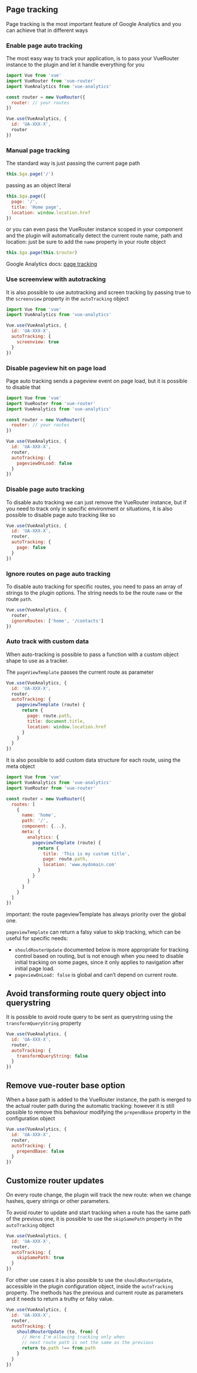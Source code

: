 ## Page tracking

Page tracking is the most important feature of Google Analytics and you can achieve that in different ways

### Enable page auto tracking

The most easy way to track your application, is to pass your VueRouter instance to the plugin and let it handle everything for you

```js
import Vue from 'vue'
import VueRouter from 'vue-router'
import VueAnalytics from 'vue-analytics'

const router = new VueRouter({
  router: // your routes
})

Vue.use(VueAnalytics, {
  id: 'UA-XXX-X',
  router
})
```

### Manual page tracking

The standard way is just passing the current page path

```js
this.$ga.page('/')
```

passing as an object literal

```js
this.$ga.page({
  page: '/',
  title: 'Home page',
  location: window.location.href
})
```

or you can even pass the VueRouter instance scoped in your component and the plugin will automatically detect the current route name, path and location: just be sure to add the `name` property in your route object

```js
this.$ga.page(this.$router)
```

Google Analytics docs: [page tracking](https://developers.google.com/analytics/devguides/collection/analyticsjs/pages)

### Use screenview with autotracking

It is also possible to use autotracking and screen tracking by passing true to the `screenview` property in the `autoTracking` object

```js
import Vue from 'vue'
import VueAnalytics from 'vue-analytics'

Vue.use(VueAnalytics, {
  id: 'UA-XXX-X',
  autoTracking: {
    screenview: true
  }
})
```

### Disable pageview hit on page load

Page auto tracking sends a pageview event on page load, but it is possible to disable that

```js
import Vue from 'vue'
import VueRouter from 'vue-router'
import VueAnalytics from 'vue-analytics'

const router = new VueRouter({
  router: // your routes
})

Vue.use(VueAnalytics, {
  id: 'UA-XXX-X',
  router,
  autoTracking: {
    pageviewOnLoad: false
  }
})
```

### Disable page auto tracking

To disable auto tracking we can just remove the VueRouter instance, but if you need to track only in specific environment or situations, it is also possible to disable page auto tracking like so

```js
Vue.use(VueAnalytics, {
  id: 'UA-XXX-X',
  router,
  autoTracking: {
    page: false
  }
})
```

### Ignore routes on page auto tracking

To disable auto tracking for specific routes, you need to pass an array of strings to the plugin options.
The string needs to be the route `name` or the route `path`.

```js
Vue.use(VueAnalytics, {
  router,
  ignoreRoutes: ['home', '/contacts']
})
```

### Auto track with custom data

When auto-tracking is possible to pass a function with a custom object shape to use as a tracker.

The `pageViewTemplate` passes the current route as parameter

```js
Vue.use(VueAnalytics, {
  id: 'UA-XXX-X',
  router,
  autoTracking: {
    pageviewTemplate (route) {
      return {
        page: route.path,
        title: document.title,
        location: window.location.href
      }
    }
  }
})
```

It is also possible to add custom data structure for each route, using the meta object

```js
import Vue from 'vue'
import VueAnalytics from 'vue-analytics'
import VueRouter from 'vue-router'

const router = new VueRouter({
  routes: [
    {
      name: 'home',
      path: '/',
      component: {...},
      meta: {
        analytics: {
          pageviewTemplate (route) {
            return {
              title: 'This is my custom title',
              page: route.path,
              location: 'www.mydomain.com'
            }
          }
        }
      }
    }
  ]
})

```
important: the route pageviewTemplate has always priority over the global one.

`pageviewTemplate` can return a falsy value to skip tracking, which can be useful for specific needs:

- `shouldRouterUpdate` documented below is more appropriate for tracking control based on routing, but is not enough when you need to disable initial tracking on some pages, since it only applies to navigation after initial page load.
- `pageviewOnLoad: false` is global and can’t depend on current route.

## Avoid transforming route query object into querystring
It is possible to avoid route query to be sent as querystring using the `transformQueryString` property

```js
Vue.use(VueAnalytics, {
  id: 'UA-XXX-X',
  router,
  autoTracking: {
    transformQueryString: false
  }
})
```

## Remove vue-router base option
When a base path is added to the VueRouter instance, the path is merged to the actual router path during the automatic tracking: however it is still possible to remove this behaviour modifying the `prependBase` property in the configuration object

```js
Vue.use(VueAnalytics, {
  id: 'UA-XXX-X',
  router,
  autoTracking: {
    prependBase: false
  }
})
```

## Customize router updates
On every route change, the plugin will track the new route: when we change hashes, query strings or other parameters.

To avoid router to update and start tracking when a route has the same path of the previous one, it is possible to use the `skipSamePath` property in the `autoTracking` object

```js
Vue.use(VueAnalytics, {
  id: 'UA-XXX-X',
  router,
  autoTracking: {
    skipSamePath: true
  }
})
```

For other use cases it is also possible to use the `shouldRouterUpdate`, accessible in the plugin configuration object, inside the `autoTracking` property.
The methods has the previous and current route as parameters and it needs to return a truthy or falsy value.

```js
Vue.use(VueAnalytics, {
  id: 'UA-XXX-X',
  router,
  autoTracking: {
    shouldRouterUpdate (to, from) {
      // Here I'm allowing tracking only when
      // next route path is not the same as the previous
      return to.path !== from.path
    }
  }
})
```
